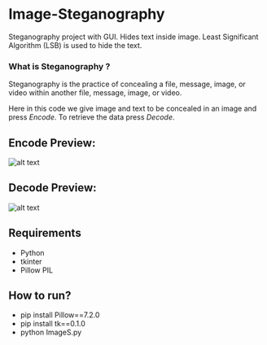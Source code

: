 # Image-Steganography
Steganography project with GUI. Hides text inside image. Least Significant Algorithm (LSB) is used to hide the text.

###  What is Steganography ?
Steganography is the practice of concealing a file, message, image, or video within another file, message, image, or video.


Here in this code we give image and text to be concealed in an image and press *Encode*. To  retrieve the data press *Decode*.
## Encode Preview:
![alt text](https://github.com/user-attachments/assets/d8633aaf-c46e-4cdb-b0dd-fb6b1825b80d)

## Decode Preview:
![alt text](https://github.com/user-attachments/assets/890e2157-b8d8-4479-8a32-6e233be45c18)
 
## Requirements
 * Python
 * tkinter
 * Pillow PIL

## How to run?

 - pip install Pillow==7.2.0 
 - pip install tk==0.1.0
 - python ImageS.py
